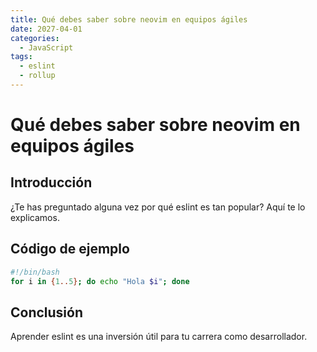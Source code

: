 ```yaml
---
title: Qué debes saber sobre neovim en equipos ágiles
date: 2027-04-01
categories:
  - JavaScript
tags:
  - eslint
  - rollup
---
```


# Qué debes saber sobre neovim en equipos ágiles

## Introducción

¿Te has preguntado alguna vez por qué eslint es tan popular? Aquí te lo explicamos.

## Código de ejemplo

```bash
#!/bin/bash
for i in {1..5}; do echo "Hola $i"; done
```

## Conclusión

Aprender eslint es una inversión útil para tu carrera como desarrollador.